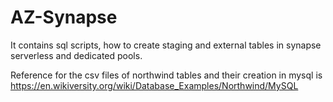 # AZ-Synapse
It contains sql scripts, how to create staging and external tables in synapse serverless and dedicated pools. 

Reference for the csv files of northwind tables and their creation in mysql is https://en.wikiversity.org/wiki/Database_Examples/Northwind/MySQL   
